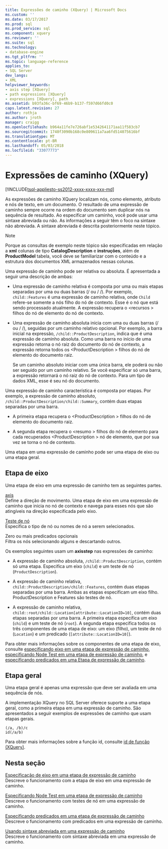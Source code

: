 ```yaml
---
title: Expressões de caminho (XQuery) | Microsoft Docs
ms.custom: ''
ms.date: 03/17/2017
ms.prod: sql
ms.prod_service: sql
ms.component: xquery
ms.reviewer: ''
ms.suite: sql
ms.technology:
- database-engine
ms.tgt_pltfrm: ''
ms.topic: language-reference
applies_to:
- SQL Server
dev_langs:
- XML
helpviewer_keywords:
- axis step [XQuery]
- path expressions [XQuery]
- expressions [XQuery], path
ms.assetid: b93fa36c-bf69-46b9-b137-f597d66fd0c0
caps.latest.revision: 27
author: rothja
ms.author: jroth
manager: craigg
ms.openlocfilehash: b964a11fe7e726abf1e5342641171aa11f583cb7
ms.sourcegitcommit: 1740f3090b168c0e809611a7aa6fd514075616bf
ms.translationtype: MT
ms.contentlocale: pt-BR
ms.lasthandoff: 05/03/2018
ms.locfileid: "33077773"
---
```

# <a name="path-expressions-xquery"></a>Expressões de caminho (XQuery)
[!INCLUDE[tsql-appliesto-ss2012-xxxx-xxxx-xxx-md](../includes/tsql-appliesto-ss2012-xxxx-xxxx-xxx-md.md)]

  As expressões de caminho XQuery localizam nós, como elemento, atributo e nós de texto, em um documento. O resultado de uma expressão de caminho sempre ocorre na ordem do documento sem duplicar nós na sequência de resultado. Ao especificar um caminho, você pode usar uma sintaxe abreviada ou não. As informações a seguir têm o foco na sintaxe não abreviada. A sintaxe abreviada é descrita posteriormente neste tópico.  
  
> [!NOTE]  
>  Porque as consultas de exemplo neste tópico são especificadas em relação a **xml** colunas de tipo **CatalogDescription** e **instruções**, além de  **ProductModel** tabela, você deve se familiarizar com o conteúdo e a estrutura dos documentos XML armazenados nessas colunas.  
  
 Uma expressão de caminho pode ser relativa ou absoluta. É apresentada a seguir uma descrição de ambas:  
  
-   Uma expressão de caminho relativa é composta por uma ou mais etapas separadas por uma ou duas barras (/ ou / /). Por exemplo, `child::Features` é uma expressão de caminho relativa, onde `Child` refere-se somente a nós filho do nó de contexto. Esse é o nó que está sendo processado atualmente. A expressão recupera o \<recursos > filhos do nó de elemento do nó de contexto.  
  
-   Uma expressão de caminho absoluta inicia com uma ou duas barras (/ ou / /), seguidas por um caminho relativo opcional. Por exemplo, a barra inicial na expressão, `/child::ProductDescription`, indica que é uma expressão de caminho absoluta. Como uma barra no início de uma expressão retorna o nó raiz do documento do nó de contexto, a expressão retorna todos os \<ProductDescription > filhos do nó de elemento do documento raiz.  
  
     Se um caminho absoluto iniciar com uma única barra, ele poderá ou não ser seguido por um caminho relativo. Se você especificar só uma barra, a expressão retornará o nó raiz do nó de contexto. Para um tipo de dados XML, esse é seu nó do documento.  
  
 Uma expressão de caminho característica é composta por etapas. Por exemplo, a expressão de caminho absoluto, `/child::ProductDescription/child::Summary`, contém duas etapas separadas por uma barra.  
  
-   A primeira etapa recupera o \<ProductDescription > filhos do nó de elemento do documento raiz.  
  
-   A segunda etapa recupera o \<resumo > filhos do nó de elemento para cada recuperados \<ProductDescription > nó de elemento, que por sua vez se torna o nó de contexto.  
  
 Uma etapa em uma expressão de caminho pode ser uma etapa de eixo ou uma etapa geral.  
  
## <a name="axis-step"></a>Etapa de eixo  
 Uma etapa de eixo em uma expressão de caminho tem as seguintes partes.  
  
 [axis](../xquery/path-expressions-specifying-axis.md)  
 Define a direção de movimento. Uma etapa de eixo em uma expressão de caminho que inicia no nó de contexto e navega para esses nós que são atingíveis na direção especificada pelo eixo.  
  
 [Teste de nó](../xquery/path-expressions-specifying-node-test.md)  
 Especifica o tipo de nó ou nomes de nó a serem selecionados.  
  
 Zero ou mais predicados opcionais  
 Filtra os nós selecionando alguns e descartando outros.  
  
 Os exemplos seguintes usam um **axisstep** nas expressões de caminho:  
  
-   A expressão de caminho absoluta, `/child::ProductDescription`, contém só uma etapa. Especifica um eixo (`child`) e um teste de nó (`ProductDescription`).  
  
-   A expressão de caminho relativa, `child::ProductDescription/child::Features`, contém duas etapas separadas por uma barra. Ambas as etapas especificam um eixo filho. ProductDescription e Features são testes de nó.  
  
-   A expressão de caminho relativa, `child::root/child::Location[attribute::LocationID=10]`, contém duas etapas separadas por uma barra. A primeira etapa especifica um eixo (`child`) e um teste de nó (`root`). A segunda etapa especifica todos os três componentes de uma etapa de eixo: um eixo (filho), um teste de nó (`Location`) e um predicado (`[attribute::LocationID=10]`).  
  
 Para obter mais informações sobre os componentes de uma etapa de eixo, consulte [especificando eixo em uma etapa de expressão de caminho](../xquery/path-expressions-specifying-axis.md), [especificando Node Test em uma etapa de expressão de caminho](../xquery/path-expressions-specifying-node-test.md), e [especificando predicados em uma Etapa de expressão de caminho](../xquery/path-expressions-specifying-predicates.md).  
  
## <a name="general-step"></a>Etapa geral  
 Uma etapa geral é apenas uma expressão que deve ser avaliada em uma sequência de nós.  
  
 A implementação XQuery no SQL Server oferece suporte a uma etapa geral, como a primeira etapa em uma expressão de caminho. São apresentados a seguir exemplos de expressões de caminho que usam etapas gerais.  
  
```  
(/a, /b)/c  
id(/a/b)  
```  
  
 Para obter mais informações sobre a função id, consulte [id de função &#40;XQuery&#41;](../xquery/functions-on-sequences-id.md).  
  
## <a name="in-this-section"></a>Nesta seção  
 [Especificação de eixo em uma etapa de expressão de caminho](../xquery/path-expressions-specifying-axis.md)  
 Descreve o funcionamento com a etapa de eixo em uma expressão de caminho.  
  
 [Especificando Node Test em uma etapa de expressão de caminho](../xquery/path-expressions-specifying-node-test.md)  
 Descreve o funcionamento com testes de nó em uma expressão de caminho.  
  
 [Especificando predicados em uma etapa de expressão de caminho](../xquery/path-expressions-specifying-predicates.md)  
 Descreve o funcionamento com predicados em uma expressão de caminho.  
  
 [Usando sintaxe abreviada em uma expressão de caminho](../xquery/path-expressions-using-abbreviated-syntax.md)  
 Descreve o funcionamento com sintaxe abreviada em uma expressão de caminho.  
  
  
